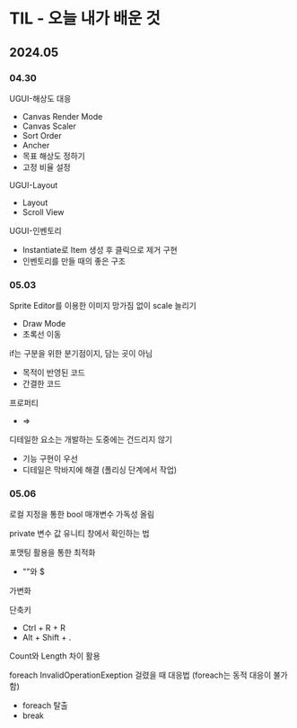 # TIL - 오늘 내가 배운 것
## 2024.05
### 04.30

UGUI-해상도 대응
- Canvas Render Mode
- Canvas Scaler
- Sort Order
- Ancher
- 목표 해상도 정하기
- 고정 비율 설정

UGUI-Layout
- Layout
- Scroll View

UGUI-인벤토리
- Instantiate로 Item 생성 후 클릭으로 제거 구현
- 인벤토리를 만들 때의 좋은 구조


### 05.03

Sprite Editor를 이용한 이미지 망가짐 없이 scale 늘리기
- Draw Mode
- 초록선 이동

if는 구분을 위한 분기점이지, 담는 곳이 아님
- 목적이 반영된 코드
- 간결한 코드

프로퍼티
- =>

디테일한 요소는 개발하는 도중에는 건드리지 않기
- 기능 구현이 우선
- 디테일은 막바지에 해결 (폴리싱 단계에서 작업)


### 05.06

로컬 지정을 통한 bool 매개변수 가독성 올림

private 변수 값 유니티 창에서 확인하는 법

포맷팅 활용을 통한 최적화
- ""와 $

가변화

단축키
- Ctrl + R + R
- Alt + Shift + .

Count와 Length 차이 활용

foreach InvalidOperationExeption 걸렸을 때 대응법
(foreach는 동적 대응이 불가함)
- foreach 탈출
- break

